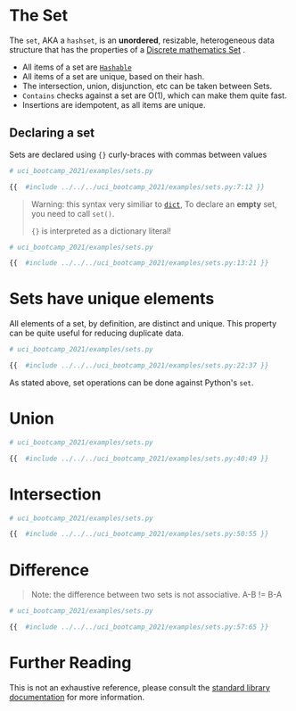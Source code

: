 # The Set

The `set`, AKA a `hashset`, is an **unordered**, resizable, heterogeneous data structure that has the
properties of a [Discrete mathematics Set](http://discrete.openmathbooks.org/dmoi3/sec_intro-sets.html)
.

- All items of a set
  are [`Hashable`](https://docs.python.org/3/library/collections.abc.html#collections.abc.Hashable)
- All items of a set are unique, based on their hash.
- The intersection, union, disjunction, etc can be taken between Sets.
- `Contains` checks against a set are O(1), which can make them quite fast.
- Insertions are idempotent, as all items are unique.

## Declaring a set

Sets are declared using `{}` curly-braces with commas between values

```python
# uci_bootcamp_2021/examples/sets.py

{{  #include ../../../uci_bootcamp_2021/examples/sets.py:7:12 }}
```

> Warning: this syntax very similiar to [`dict`](),
> To declare an **empty** set, you need to call `set()`.
>
> `{}` is interpreted as a dictionary literal!

 ```python
# uci_bootcamp_2021/examples/sets.py

{{  #include ../../../uci_bootcamp_2021/examples/sets.py:13:21 }}
 ```

# Sets have unique elements

All elements of a set, by definition, are distinct and unique. This property can be quite useful for
reducing duplicate data.

 ```python
# uci_bootcamp_2021/examples/sets.py

{{  #include ../../../uci_bootcamp_2021/examples/sets.py:22:37 }}
 ```

As stated above, set operations can be done against Python's `set`.

# Union

```python
# uci_bootcamp_2021/examples/sets.py

{{  #include ../../../uci_bootcamp_2021/examples/sets.py:40:49 }}
```

# Intersection

```python
# uci_bootcamp_2021/examples/sets.py

{{  #include ../../../uci_bootcamp_2021/examples/sets.py:50:55 }}
```

# Difference
> Note: the difference between two sets is not associative. A-B != B-A

```python
# uci_bootcamp_2021/examples/sets.py

{{  #include ../../../uci_bootcamp_2021/examples/sets.py:57:65 }}
```

# Further Reading

This is not an exhaustive reference, please consult
the [standard library documentation](https://docs.python.org/3.8/library/stdtypes.html#set-types-set-frozenset)
for more information.
